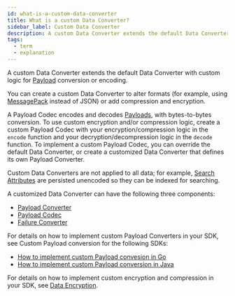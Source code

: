```yaml
---
id: what-is-a-custom-data-converter
title: What is a custom Data Converter?
sidebar_label: Custom Data Converter
description: A custom Data Converter extends the default Data Converter with custom logic for Payload conversion or Payload encryption.
tags:
  - term
  - explanation
---
```


A custom Data Converter extends the default Data Converter with custom logic for [Payload](/concepts/what-is-a-payload) conversion or encoding.

You can create a custom Data Converter to alter formats (for example, using [MessagePack](https://msgpack.org/) instead of JSON) or add compression and encryption.

A Payload Codec encodes and decodes [Payloads](/concepts/what-is-a-payload), with bytes-to-bytes conversion.
To use custom encryption and/or compression logic, create a custom Payload Codec with your encryption/compression logic in the `encode` function and your decryption/decompression logic in the `decode` function.
To implement a custom Payload Codec, you can override the default Data Converter, or create a customized Data Converter that defines its own Payload Converter.

Custom Data Converters are not applied to all data; for example, [Search Attributes](/concepts/what-is-a-search-attribute) are persisted unencoded so they can be indexed for searching.

A customized Data Converter can have the following three components:

- [Payload Converter](/concepts/what-is-a-payload-converter)
- [Payload Codec](/concepts/what-is-a-payload-codec)
- [Failure Converter](/concepts/what-is-a-failure-converter)

For details on how to implement custom Payload Converters in your SDK, see Custom Payload conversion for the following SDKs:

- [How to implement custom Payload convesion in Go](/go/custom-payload-conversion)
- [How to implement custom Payload conversion in Java](/java/custom-payload-conversion)

For details on how to implement custom encryption and compression in your SDK, see [Data Encryption](/self-hosted/data-encryption).
